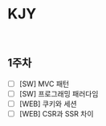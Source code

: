 # KJY

<br/>

## 1주차

- [ ] [SW] MVC 패턴
- [ ] [SW] 프로그래밍 패러다임
- [ ] [WEB] 쿠키와 세션
- [ ] [WEB] CSR과 SSR 차이

<br/>

